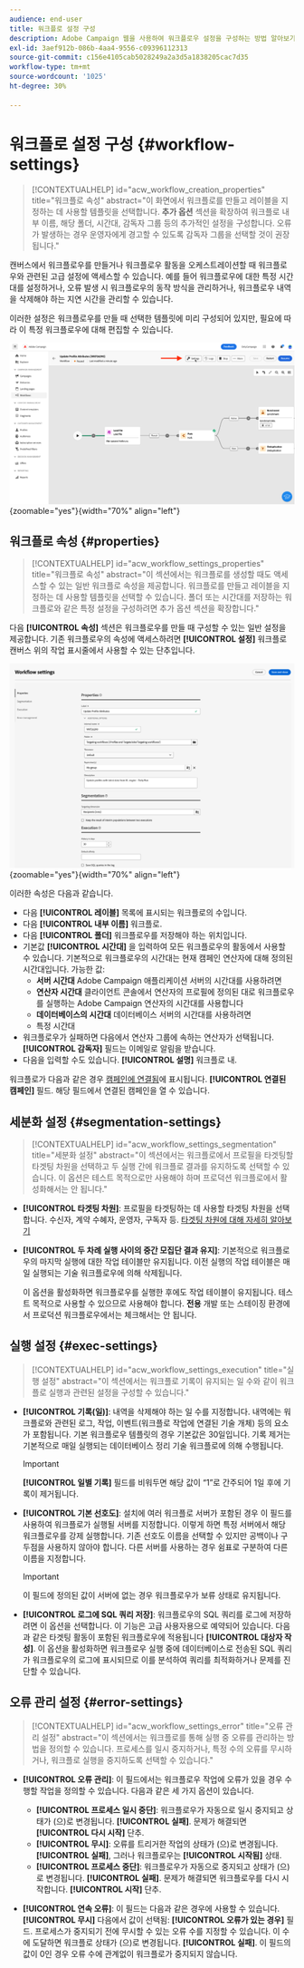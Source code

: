 ```yaml
---
audience: end-user
title: 워크플로 설정 구성
description: Adobe Campaign 웹을 사용하여 워크플로우 설정을 구성하는 방법 알아보기
exl-id: 3aef912b-086b-4aa4-9556-c09396112313
source-git-commit: c156e4105cab5028249a2a3d5a1838205cac7d35
workflow-type: tm+mt
source-wordcount: '1025'
ht-degree: 30%

---
```



# 워크플로 설정 구성 {#workflow-settings}

>[!CONTEXTUALHELP]
>id="acw_workflow_creation_properties"
>title="워크플로 속성"
>abstract="이 화면에서 워크플로를 만들고 레이블을 지정하는 데 사용할 템플릿을 선택합니다. **추가 옵션** 섹션을 확장하여 워크플로 내부 이름, 해당 폴더, 시간대, 감독자 그룹 등의 추가적인 설정을 구성합니다. 오류가 발생하는 경우 운영자에게 경고할 수 있도록 감독자 그룹을 선택할 것이 권장됩니다."

캔버스에서 워크플로우를 만들거나 워크플로우 활동을 오케스트레이션할 때 워크플로우와 관련된 고급 설정에 액세스할 수 있습니다. 예를 들어 워크플로우에 대한 특정 시간대를 설정하거나, 오류 발생 시 워크플로우의 동작 방식을 관리하거나, 워크플로우 내역을 삭제해야 하는 지연 시간을 관리할 수 있습니다.

이러한 설정은 워크플로우를 만들 때 선택한 템플릿에 미리 구성되어 있지만, 필요에 따라 이 특정 워크플로우에 대해 편집할 수 있습니다.

![](assets/workflow-settings-button.png){zoomable=&quot;yes&quot;}{width="70%" align="left"}

## 워크플로 속성 {#properties}

>[!CONTEXTUALHELP]
>id="acw_workflow_settings_properties"
>title="워크플로 속성"
>abstract="이 섹션에서는 워크플로를 생성할 때도 액세스할 수 있는 일반 워크플로 속성을 제공합니다. 워크플로를 만들고 레이블을 지정하는 데 사용할 템플릿을 선택할 수 있습니다. 폴더 또는 시간대를 저장하는 워크플로와 같은 특정 설정을 구성하려면 추가 옵션 섹션을 확장합니다."

다음 **[!UICONTROL 속성]** 섹션은 워크플로우를 만들 때 구성할 수 있는 일반 설정을 제공합니다. 기존 워크플로우의 속성에 액세스하려면 **[!UICONTROL 설정]** 워크플로 캔버스 위의 작업 표시줄에서 사용할 수 있는 단추입니다.


![](assets/workflow-settings.png){zoomable=&quot;yes&quot;}{width="70%" align="left"}


이러한 속성은 다음과 같습니다.

* 다음 **[!UICONTROL 레이블]** 목록에 표시되는 워크플로의 수입니다.
* 다음 **[!UICONTROL 내부 이름]** 워크플로.
* 다음 **[!UICONTROL 폴더]** 워크플로우를 저장해야 하는 위치입니다.
* 기본값 **[!UICONTROL 시간대]** 을 입력하여 모든 워크플로우의 활동에서 사용할 수 있습니다. 기본적으로 워크플로우의 시간대는 현재 캠페인 연산자에 대해 정의된 시간대입니다.
가능한 값:
   * **서버 시간대** Adobe Campaign 애플리케이션 서버의 시간대를 사용하려면
   * **연산자 시간대** 클라이언트 콘솔에서 연산자의 프로필에 정의된 대로 워크플로우를 실행하는 Adobe Campaign 연산자의 시간대를 사용합니다
   * **데이터베이스의 시간대** 데이터베이스 서버의 시간대를 사용하려면
   * 특정 시간대
* 워크플로우가 실패하면 다음에서 연산자 그룹에 속하는 연산자가 선택됩니다. **[!UICONTROL 감독자]** 필드는 이메일로 알림을 받습니다.
* 다음을 입력할 수도 있습니다. **[!UICONTROL 설명]** 워크플로 내.

워크플로가 다음과 같은 경우 [캠페인에 연결됨](create-workflow.md)에 표시됩니다. **[!UICONTROL 연결된 캠페인]** 필드. 해당 필드에서 연결된 캠페인을 열 수 있습니다.


## 세분화 설정  {#segmentation-settings}

>[!CONTEXTUALHELP]
>id="acw_workflow_settings_segmentation"
>title="세분화 설정"
>abstract="이 섹션에서는 워크플로에서 프로필을 타겟팅할 타겟팅 차원을 선택하고 두 실행 간에 워크플로 결과를 유지하도록 선택할 수 있습니다. 이 옵션은 테스트 목적으로만 사용해야 하며 프로덕션 워크플로에서 활성화해서는 안 됩니다."

* **[!UICONTROL 타겟팅 차원]**: 프로필을 타겟팅하는 데 사용할 타겟팅 차원을 선택합니다. 수신자, 계약 수혜자, 운영자, 구독자 등. [타겟팅 차원에 대해 자세히 알아보기](../audience/targeting-dimensions.md)

* **[!UICONTROL 두 차례 실행 사이의 중간 모집단 결과 유지]**: 기본적으로 워크플로우의 마지막 실행에 대한 작업 테이블만 유지됩니다. 이전 실행의 작업 테이블은 매일 실행되는 기술 워크플로우에 의해 삭제됩니다.

  이 옵션을 활성화하면 워크플로우를 실행한 후에도 작업 테이블이 유지됩니다. 테스트 목적으로 사용할 수 있으므로 사용해야 합니다. **전용** 개발 또는 스테이징 환경에서 프로덕션 워크플로우에서는 체크해서는 안 됩니다.

## 실행 설정  {#exec-settings}

>[!CONTEXTUALHELP]
>id="acw_workflow_settings_execution"
>title="실행 설정"
>abstract="이 섹션에서는 워크플로 기록이 유지되는 일 수와 같이 워크플로 실행과 관련된 설정을 구성할 수 있습니다."

* **[!UICONTROL 기록(일)]**: 내역을 삭제해야 하는 일 수를 지정합니다. 내역에는 워크플로와 관련된 로그, 작업, 이벤트(워크플로 작업에 연결된 기술 개체) 등의 요소가 포함됩니다. 기본 워크플로우 템플릿의 경우 기본값은 30일입니다. 기록 제거는 기본적으로 매일 실행되는 데이터베이스 정리 기술 워크플로에 의해 수행됩니다.

  >[!IMPORTANT]
  >
  >**[!UICONTROL 일별 기록]** 필드를 비워두면 해당 값이 “1”로 간주되어 1일 후에 기록이 제거됩니다.

* **[!UICONTROL 기본 선호도]**: 설치에 여러 워크플로 서버가 포함된 경우 이 필드를 사용하여 워크플로가 실행될 서버를 지정합니다. 이렇게 하면 특정 서버에서 해당 워크플로우를 강제 실행합니다. 기존 선호도 이름을 선택할 수 있지만 공백이나 구두점을 사용하지 않아야 합니다. 다른 서버를 사용하는 경우 쉼표로 구분하여 다른 이름을 지정합니다.

  >[!IMPORTANT]
  >
  >이 필드에 정의된 값이 서버에 없는 경우 워크플로우가 보류 상태로 유지됩니다.


* **[!UICONTROL 로그에 SQL 쿼리 저장]**: 워크플로우의 SQL 쿼리를 로그에 저장하려면 이 옵션을 선택합니다. 이 기능은 고급 사용자용으로 예약되어 있습니다. 다음과 같은 타겟팅 활동이 포함된 워크플로우에 적용됩니다 **[!UICONTROL 대상자 작성]**. 이 옵션을 활성화하면 워크플로우 실행 중에 데이터베이스로 전송된 SQL 쿼리가 워크플로우의 로그에 표시되므로 이를 분석하여 쿼리를 최적화하거나 문제를 진단할 수 있습니다.

## 오류 관리 설정  {#error-settings}

>[!CONTEXTUALHELP]
>id="acw_workflow_settings_error"
>title="오류 관리 설정"
>abstract="이 섹션에서는 워크플로를 통해 실행 중 오류를 관리하는 방법을 정의할 수 있습니다. 프로세스를 일시 중지하거나, 특정 수의 오류를 무시하거나, 워크플로 실행을 중지하도록 선택할 수 있습니다."

* **[!UICONTROL 오류 관리]**: 이 필드에서는 워크플로우 작업에 오류가 있을 경우 수행할 작업을 정의할 수 있습니다. 다음과 같은 세 가지 옵션이 있습니다.

   * **[!UICONTROL 프로세스 일시 중단]**: 워크플로우가 자동으로 일시 중지되고 상태가 (으)로 변경됩니다. **[!UICONTROL 실패]**. 문제가 해결되면 **[!UICONTROL 다시 시작]** 단추.
   * **[!UICONTROL 무시]**: 오류를 트리거한 작업의 상태가 (으)로 변경됩니다. **[!UICONTROL 실패]**, 그러나 워크플로우는 **[!UICONTROL 시작됨]** 상태. <!-- TO ADD ONCE SCHEUDLER IS AVAILABLE This configuration is relevant for recurring tasks: if the branch includes a scheduler, it will start normally next time the workflow is executed.-->
   * **[!UICONTROL 프로세스 중단]**: 워크플로우가 자동으로 중지되고 상태가 (으)로 변경됩니다. **[!UICONTROL 실패]**. 문제가 해결되면 워크플로우를 다시 시작합니다. **[!UICONTROL 시작]** 단추.

* **[!UICONTROL 연속 오류]**: 이 필드는 다음과 같은 경우에 사용할 수 있습니다. **[!UICONTROL 무시]** 다음에서 값이 선택됨: **[!UICONTROL 오류가 있는 경우]** 필드. 프로세스가 중지되기 전에 무시할 수 있는 오류 수를 지정할 수 있습니다. 이 수에 도달하면 워크플로 상태가 (으)로 변경됩니다. **[!UICONTROL 실패]**. 이 필드의 값이 0인 경우 오류 수에 관계없이 워크플로가 중지되지 않습니다.
